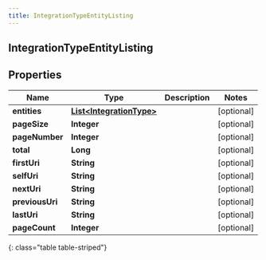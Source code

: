 ```yaml
---
title: IntegrationTypeEntityListing
---
```


## IntegrationTypeEntityListing

## Properties

| Name            | Type                                                                       | Description | Notes      |
| --------------- | -------------------------------------------------------------------------- | ----------- | ---------- |
| **entities**    | <!----><!---->[**List&lt;IntegrationType&gt;**](IntegrationType.md)<!----> |             | [optional] |
| **pageSize**    | <!----><!---->**Integer**<!---->                                           |             | [optional] |
| **pageNumber**  | <!----><!---->**Integer**<!---->                                           |             | [optional] |
| **total**       | <!----><!---->**Long**<!---->                                              |             | [optional] |
| **firstUri**    | <!----><!---->**String**<!---->                                            |             | [optional] |
| **selfUri**     | <!----><!---->**String**<!---->                                            |             | [optional] |
| **nextUri**     | <!----><!---->**String**<!---->                                            |             | [optional] |
| **previousUri** | <!----><!---->**String**<!---->                                            |             | [optional] |
| **lastUri**     | <!----><!---->**String**<!---->                                            |             | [optional] |
| **pageCount**   | <!----><!---->**Integer**<!---->                                           |             | [optional] |

{: class="table table-striped"}
